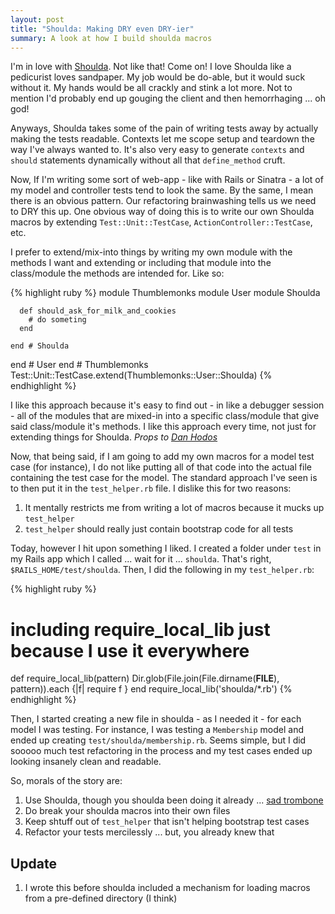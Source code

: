```yaml
---
layout: post
title: "Shoulda: Making DRY even DRY-ier"
summary: A look at how I build shoulda macros
---
```


I'm in love with [Shoulda](http://thoughtbot.com/projects/shoulda). Not like that! Come on! I love Shoulda like a pedicurist loves sandpaper. My job would be do-able, but it would suck without it. My hands would be all crackly and stink a lot more. Not to mention I'd probably end up gouging the client and then hemorrhaging ... oh god!

Anyways, Shoulda takes some of the pain of writing tests away by actually making the tests readable. Contexts let me scope setup and teardown the way I've always wanted to. It's also very easy to generate `contexts` and `should` statements dynamically without all that `define_method` cruft.

Now, If I'm writing some sort of web-app - like with Rails or Sinatra - a lot of my model and controller tests tend to look the same. By the same, I mean there is an obvious pattern. Our refactoring brainwashing tells us we need to DRY this up. One obvious way of doing this is to write our own Shoulda macros by extending `Test::Unit::TestCase`, `ActionController::TestCase`, etc.

I prefer to extend/mix-into things by writing my own module with the methods I want and extending or including that module into the class/module the methods are intended for. Like so:

{% highlight ruby %}
module Thumblemonks
  module User
    module Shoulda

      def should_ask_for_milk_and_cookies
        # do someting
      end

    end # Shoulda
  end # User
end # Thumblemonks
Test::Unit::TestCase.extend(Thumblemonks::User::Shoulda)
{% endhighlight %}

I like this approach because it's easy to find out - in like a debugger session - all of the modules that are mixed-in into a specific class/module that give said class/module it's methods. I like this approach every time, not just for extending things for Shoulda. *Props to [Dan Hodos](http://github.com/danhodos)*

Now, that being said, if I am going to add my own macros for a model test case (for instance), I do not like putting all of that code into the actual file containing the test case for the model. The standard approach I've seen is to then put it in the `test_helper.rb` file. I dislike this for two reasons:

1. It mentally restricts me from writing a lot of macros because it mucks up `test_helper`
2. `test_helper` should really just contain bootstrap code for all tests

Today, however I hit upon something I liked. I created a folder under `test` in my Rails app which I called ... wait for it ... `shoulda`. That's right, `$RAILS_HOME/test/shoulda`. Then, I did the following in my `test_helper.rb`:

{% highlight ruby %}
# including require_local_lib just because I use it everywhere
def require_local_lib(pattern)
  Dir.glob(File.join(File.dirname(__FILE__), pattern)).each {|f| require f }
end
require_local_lib('shoulda/*.rb')
{% endhighlight %}

Then, I started creating a new file in shoulda - as I needed it - for each model I was testing. For instance, I was testing a `Membership` model and ended up creating `test/shoulda/membership.rb`. Seems simple, but I did sooooo much test refactoring in the process and my test cases ended up looking insanely clean and readable.

So, morals of the story are:

1. Use Shoulda, though you shoulda been doing it already ... [sad trombone](http://www.sadtrombone.com/)
2. Do break your shoulda macros into their own files
3. Keep shtuff out of `test_helper` that isn't helping bootstrap test cases
4. Refactor your tests mercilessly ... but, you already knew that

## Update

1. I wrote this before shoulda included a mechanism for loading macros from a pre-defined directory (I think)